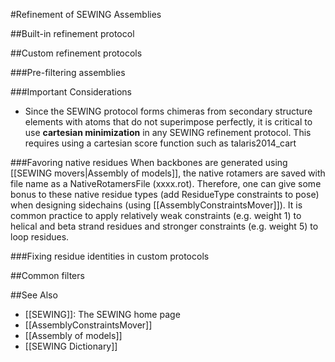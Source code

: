 #Refinement of SEWING Assemblies

##Built-in refinement protocol

##Custom refinement protocols

###Pre-filtering assemblies

###Important Considerations
* Since the SEWING protocol forms chimeras from secondary structure elements with atoms that do not superimpose perfectly, it is critical to use **cartesian minimization** in any SEWING refinement protocol. This requires using a cartesian score function such as talaris2014_cart 

###Favoring native residues
When backbones are generated using [[SEWING movers|Assembly of models]], the native rotamers are saved with file name as a NativeRotamersFile (xxxx.rot). Therefore, one can give some bonus to these native residue types (add ResidueType constraints to pose) when designing sidechains (using [[AssemblyConstraintsMover]]). It is common practice to apply relatively weak constraints (e.g. weight 1) to helical and beta strand residues and stronger constraints (e.g. weight 5) to loop residues.

###Fixing residue identities in custom protocols

##Common filters

##See Also
* [[SEWING]]: The SEWING home page
* [[AssemblyConstraintsMover]]
* [[Assembly of models]]
* [[SEWING Dictionary]]